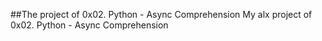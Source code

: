 ##The project of 0x02. Python - Async Comprehension
My alx project of 0x02. Python - Async Comprehension

